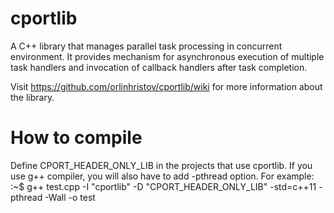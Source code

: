 cportlib
========

A C++ library that manages parallel task processing in concurrent environment. It provides mechanism for asynchronous execution of multiple task handlers and invocation of callback handlers after task completion.

Visit https://github.com/orlinhristov/cportlib/wiki for more information about the library.

How to compile
==============
Define CPORT_HEADER_ONLY_LIB in the projects that use cportlib. If you use g++ compiler, you will also have to add -pthread option. For example:
:~$ g++ test.cpp -I "cportlib" -D "CPORT_HEADER_ONLY_LIB" -std=c++11 -pthread -Wall -o test
